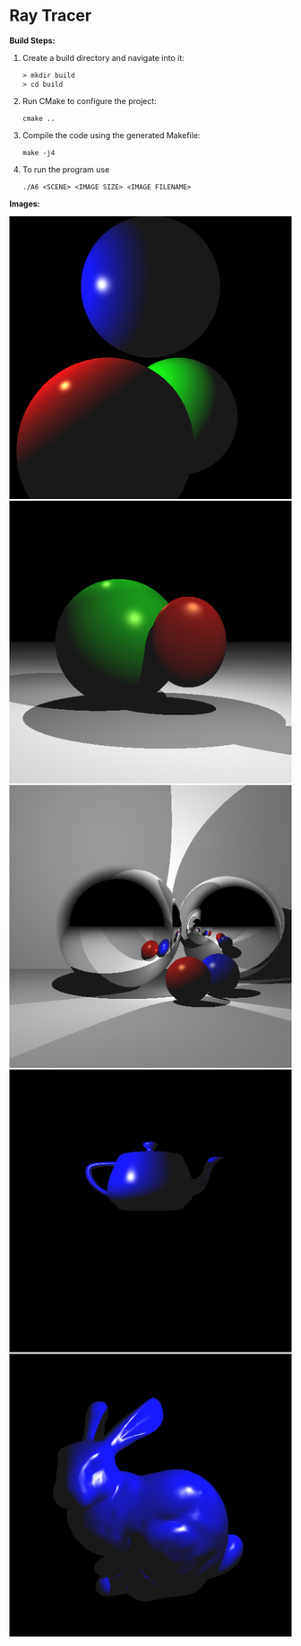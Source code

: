 # Ray Tracer

**Build Steps:**

1. Create a build directory and navigate into it:

   ```
   > mkdir build
   > cd build
   ```

2. Run CMake to configure the project:

   ```
   cmake ..
   ```

3. Compile the code using the generated Makefile:

   ```
   make -j4
   ```

4. To run the program use

   ```
   ./A6 <SCENE> <IMAGE SIZE> <IMAGE FILENAME>
   ```

**Images:**

![Scene 1 & 2](images/1.png)
![Scene 3](images/3.png)
![Scene 4 & 5](images/4.png)
![Scene 6](images/6.png)
![Scene 7](images/7.png)
